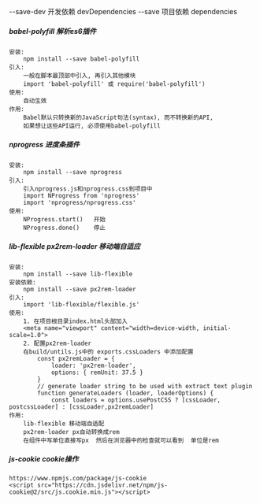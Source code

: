 --save-dev  开发依赖    devDependencies
--save      项目依赖    dependencies

##### babel-polyfill    解析es6插件
    安装: 
        npm install --save babel-polyfill
    引入: 
        一般在脚本最顶部中引入, 再引入其他模块
        import 'babel-polyfill' 或 require('babel-polyfill')
    使用:
        自动生效
    作用: 
        Babel默认只转换新的JavaScript句法(syntax), 而不转换新的API,
        如果想让这些API运行, 必须使用babel-polyfill
        
##### nprogress 进度条插件
    安装:
        npm install --save nprogress
    引入: 
        引入nprogress.js和nprogress.css到项目中
        import NProgress from 'nprogress'
        import 'nprogress/nprogress.css'
    使用: 
        NProgress.start()   开始
        NProgress.done()    停止
        
##### lib-flexible  px2rem-loader   移动端自适应
    安装:
        npm install --save lib-flexible
    安装依赖:
        npm install --save px2rem-loader
    引入: 
        import 'lib-flexible/flexible.js'
    使用:
        1. 在项目根目录index.html头部加入
        <meta name="viewport" content="width=device-width, initial-scale=1.0">
        2. 配置px2rem-loader
        在build/untils.js中的 exports.cssLoaders 中添加配置
            const px2remLoader = {
                loader: 'px2rem-loader',
                options: { remUnit: 37.5 }
            }
            // generate loader string to be used with extract text plugin
            function generateLoaders (loader, loaderOptions) {
                const loaders = options.usePostCSS ? [cssLoader, postcssLoader] : [cssLoader,px2remLoader]
    作用: 
        lib-flexible 移动端自适配
        px2rem-loader px自动转换成rem
        在组件中写单位直接写px  然后在浏览器中的检查就可以看到  单位是rem
            
##### js-cookie  cookie操作
    https://www.npmjs.com/package/js-cookie
    <script src="https://cdn.jsdelivr.net/npm/js-cookie@2/src/js.cookie.min.js"></script>
    
    
    

    
    